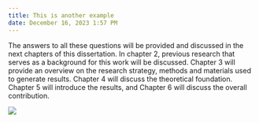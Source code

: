 ```yaml
---
title: This is another example
date: December 16, 2023 1:57 PM
---
```

The answers to all these questions will be provided and discussed in the next chapters of this dissertation. In chapter 2, previous research that serves as a background for this work will be discussed. Chapter 3 will provide an overview on the research strategy, methods and materials used to generate results. Chapter 4 will discuss the theoretical foundation. Chapter 5 will introduce the results, and Chapter 6 will discuss the overall contribution.



![](/uploads/screenshot-2023-12-15-at-15.35.44.png)